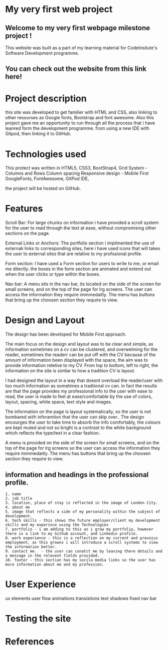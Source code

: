 # My very first web project

## Welcome to my  very first webpage milestone project !

This website was built as a part of my learning material for CodeInsitute's
Software Development programme.

## You can check out the website from this link here! 

# Project description

this site was developed to get familier with HTML and CSS, also 
linking to other resourses as Google fonts, Bootstrap and font awesome.
Also this project gave me an opportunity to run through all the process 
that i have leanred form the development programme.
from using a new IDE with Gitpod, then linking it to GitHub.

# Technologies used

This protect was written in 
HTML5, 
CSS3, 
BootStrap4,
    Grid System - Columns and Rows
    Column spacing
Responsive design - Mobile First    
GoogleFonts, 
FontAwesome, 
GitPod IDE,


the project will be hosted on GitHub.

# Features

Scroll Bar:
For large chunks on information i have provided a scroll system for the user to read through the text at ease, without compromising other sections on the page.

External Links or Anchors:
The portfolio section i implimented the use of externak links to corresponding sites, here i have used icons that will takes the user to external sites that are relative to my profssional profile. 

Form section:
I have used a Form section for users to write to me, or email me ditectly. the boxes in the form section are animated and extend out when the user clicks or type within the boxes.

Nav bar:
A menu sits in the nav bar, its located on the side of the screen for small screens, and on the top of the page for lrg screens. The user can access the information they require immmedaitly. 
The menu has buttons that bring up the choosen section they require to view.

# Design and Layout

The design has been developed for Mobile First approach. 

The main focus on the design and layout was to be clear and simple, as information sometimes on a cv can be clustered, and overwelming for the reader,
sometimes the readerr can be put off with the CV because of the amount of information been displayed with the space, the aim was to provide information reletive to my CV. 
From top to bottom, left to right, the information on the site is simliar to how a tradition CV is layout.

I had designed the layout in a way that doesnt overload the reader/user with too much information as sometimes a tradtional cv can.
in fact the results are that the page provides my professional info to the user with ease to read, the user is made to feel at ease/comfortable by the use of colors, layout, spacing, white space, text style and images. 

The information on the page is layout systematically, so the user is not bombared with inforamtion that the user can skip over..
The design encourges the user to take time to absorb the info comfortably, the colours are kept muted and not so bright is a contrast to the white background which reflects the type/text in a clear fashion. 

A menu is provided on the side of the screen for small screens, and on the top of the page for lrg screens so the user can access the information they require immmedaitly. 
The menu has buttons that bring up the choosen section they require to view.

## information and headings in the professional profile. 
    1. name 
    2. job title
    3. location, place of stay is reflected in the image of London City.
    4. about me
    5. image that reflects a side of my personality within the subject of development.
    6. tech skills - this shows the future employer/client my development skills and my experince using the Technologies
    7. portfolio - i am adding to this as i grow my portfolio, however there is a link to my Github account, and Linkedin profile. 
    8. work experience - this is a reflection on my current and prevoius employment, as this growns i will introduce a scroll systems to view the information better.
    9. contact me.  - the user can conatct me by leaving there details and a message in the relevent fields provided. 
    10. footer - this section has my socila media links so the user has more information about me and my profession. 



# User Experience

ux elements
    user flow
    animations
    transistions
    text shadows
    fixed nav bar

    



# Testing the site



# References






